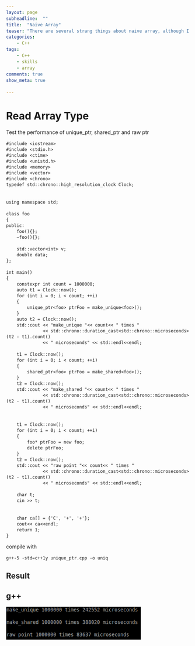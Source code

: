 ```yaml
---
layout: page
subheadline:  ""
title:  "Naive Array"
teaser: "There are several strang things about naive array, although I don't use them no more"
categories:
    - C++
tags:
    - C++
    - skills
    - array
comments: true
show_meta: true

---
```



# Read Array Type

Test the performance of unique_ptr, shared_ptr and raw ptr

	#include <iostream>
	#include <stdio.h>
	#include <ctime>
	#include <unistd.h>
	#include <memory>
	#include <vector>
	#include <chrono>
	typedef std::chrono::high_resolution_clock Clock;


	using namespace std;

	class foo
	{
	public:
		foo(){};
		~foo(){};
		
		std::vector<int> v;
		double data;
	};

	int main()
	{
		constexpr int count = 1000000; 
		auto t1 = Clock::now();
		for (int i = 0; i < count; ++i)
		{
			unique_ptr<foo> ptrFoo = make_unique<foo>();
		}
	    auto t2 = Clock::now();
	    std::cout << "make_unique "<< count<< " times "
	              << std::chrono::duration_cast<std::chrono::microseconds>(t2 - t1).count()
	              << " microseconds" << std::endl<<endl;

		t1 = Clock::now();
		for (int i = 0; i < count; ++i)
		{
			shared_ptr<foo> ptrFoo = make_shared<foo>();
		}
	    t2 = Clock::now();
	    std::cout << "make_shared "<< count<< " times "
	              << std::chrono::duration_cast<std::chrono::microseconds>(t2 - t1).count()
	              << " microseconds" << std::endl<<endl;


		t1 = Clock::now();
		for (int i = 0; i < count; ++i)
		{
			foo* ptrFoo = new foo;
			delete ptrFoo;
		}
	    t2 = Clock::now();
	    std::cout << "raw point "<< count<< " times "
	              << std::chrono::duration_cast<std::chrono::microseconds>(t2 - t1).count()
	              << " microseconds" << std::endl<<endl;

		char t;
		cin >> t;


		char ca[] = {'C', '+', '+'};
		cout<< ca<<endl;
		return 1;
	}

compile with

	g++-5 -std=c++1y unique_ptr.cpp -o uniq

Result
---

## g++

![alt text][unique_ptr]

[unique_ptr]: https://raw.githubusercontent.com/cuixiongyi/cuixiongyi.github.io/master/images/unique_ptr.png "unique_ptr"